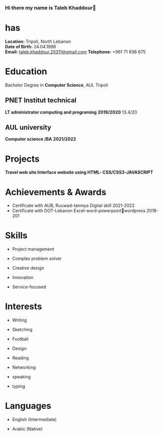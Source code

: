 ### Hi there my name is Taleb Khaddour👋

# has



**Location:** Tripoli, North Lebanon  
**Date of Birth:** 24.04.1998  
**Email:** taleb.khaddour.20311@gmail.com 
**Telephone:** +961 71 936 675  



#  Education
Bachelor Degree in **Computer Science**, AUL Tripoli

## PNET Institut technical
**LT administrator computing and programing** 
**2019/2020**
13.4/20
## AUL university
**Computer science /BA**
**2021/2022**




# Projects

**Travel web site
 Interface website using HTML- CSS/CSS3-JAVASCRIPT**

# Achievements & Awards
* Certificate with AUB, Ruuwad-tanmya Digital skill 2021-2022
* Certificate with DOT-Lebanon Excel-word-powerpointwordpress 2018-201



# Skills
* Project management

* Complex problem solver

* Creative design

* Innovation

* Service-focused




 # Interests
* Writing

* Sketching

* Football

* Design

* Reading

* Networking

* speaking

* typing



# Languages
* English (Intermediate)

* Arabic (Native)
